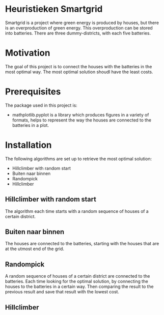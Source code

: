 # Heuristieken Smartgrid

Smartgrid is a project where green energy is produced by houses, but there is an overproduction of green energy. This overproduction can be stored into batteries. There are three dummy-districts, with each five batteries. 

# Motivation
The goal of this project is to connect the houses with the batteries in the most optimal way. The most optimal solution shoudl have the least costs.  

# Prerequisites
The package used in this project is:
- mathplotlib.pyplot is a library which produces figures in a variety of formats, helps to represent the way the houses are                         connected to the batteries in a plot.

# Installation 
The following algorithms are set up to retrieve the most optimal solution:
- Hillclimber with random start 
- Buiten naar binnen
- Randompick
- Hillclimber

## Hillclimber with random start
The algorithm each time starts with a random sequence of houses of a certain district.

## Buiten naar binnen
The houses are connected to the batteries, starting with the houses that are at the utmost end of the grid.

## Randompick
A random sequence of houses of a certain district are connected to the batteries. Each time looking for the optimal solution, by connecting the houses to the batteries in a certain way. Then comparing the result to the previous result and save that result with the lowest cost.

## Hillclimber











